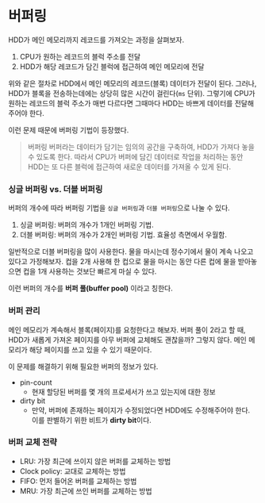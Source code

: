 # 버퍼링

HDD가 메인 메모리까지 레코드를 가져오는 과정을 살펴보자.

1. CPU가 원하는 레코드의 블럭 주소를 전달
2. HDD가 해당 레코드가 담긴 블럭에 접근하여 메인 메모리에 전달

위와 같은 절차로 HDD에서 메인 메모리의 레코드(블록) 데이터가 전달이 된다. 그러나, HDD가 블록을 전송하는데에는 상당히 많은 시간이 걸린다(`ms` 단위). 그렇기에 CPU가 원하는 레코드의 블럭 주소가 매번 다르다면 그때마다 HDD는 바쁘게 데이터를 전달해주어야 한다.

이런 문제 때문에 버퍼링 기법이 등장했다.

> 버퍼링
> 버퍼라는 데이터가 담기는 임의의 공간을 구축하여, HDD가 가져다 놓을 수 있도록 한다. 따라서 CPU가 버퍼에 담긴 데이터로 작업을 처리하는 동안 HDD는 또 다른 블럭에 접근하여 새로운 데이터를 가져올 수 있게 된다.

### 싱글 버퍼링 vs. 더블 버퍼링

버퍼의 개수에 따라 버퍼링 기법을 `싱글 버퍼링`과 `더블 버퍼링`으로 나눌 수 있다.

1. 싱글 버퍼링: 버퍼의 개수가 1개인 버퍼링 기법.
2. 더블 버퍼링: 버퍼의 개수가 2개인 버퍼링 기법. 효율성 측면에서 우월함.

일반적으로 더블 버퍼링을 많이 사용한다. 물을 마시는데 정수기에서 물이 계속 나오고 있다고 가정해보자. 컵을 2개 사용해 한 컵으로 물을 마시는 동안 다른 컵에 물을 받아놓으면 컵을 1개 사용하는 것보단 빠르게 마실 수 있다.

이런 버퍼의 개수를 **버퍼 풀(buffer pool)** 이라고 칭한다.

### 버퍼 관리

메인 메모리가 계속해서 블록(페이지)를 요청한다고 해보자. 버퍼 풀이 2라고 할 때, HDD가 새롭게 가져온 페이지를 아무 버퍼에 교체해도 괜찮을까?
그렇지 않다. 메인 메모리가 해당 페이지를 쓰고 있을 수 있기 때문이다.

이 문제를 해결하기 위해 필요한 버퍼의 정보가 있다.

- pin-count
  - 현재 할당된 버퍼를 몇 개의 프로세서가 쓰고 있는지에 대한 정보
- dirty bit
  - 만약, 버퍼에 존재하는 페이지가 수정되었다면 HDD에도 수정해주어야 한다. 이를 판별하기 위한 비트가 **dirty bit**이다.

### 버퍼 교체 전략

- LRU: 가장 최근에 쓰이지 않은 버퍼를 교체하는 방법
- Clock policy: 교대로 교체하는 방법
- FIFO: 먼저 들어온 버퍼를 교체하는 방법
- MRU: 가장 최근에 쓰인 버퍼를 교체하는 방법
